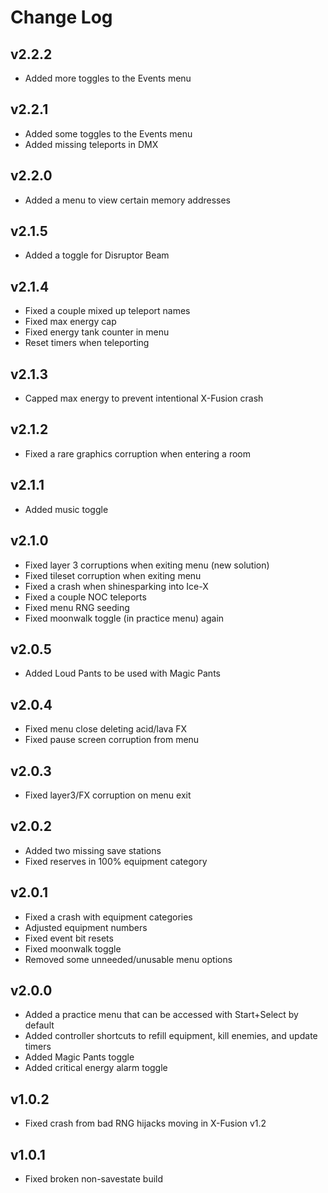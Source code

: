 
# Change Log

## v2.2.2

- Added more toggles to the Events menu

## v2.2.1

- Added some toggles to the Events menu
- Added missing teleports in DMX


## v2.2.0

- Added a menu to view certain memory addresses


## v2.1.5

- Added a toggle for Disruptor Beam


## v2.1.4

- Fixed a couple mixed up teleport names
- Fixed max energy cap
- Fixed energy tank counter in menu
- Reset timers when teleporting


## v2.1.3

- Capped max energy to prevent intentional X-Fusion crash


## v2.1.2

- Fixed a rare graphics corruption when entering a room


## v2.1.1

- Added music toggle


## v2.1.0

- Fixed layer 3 corruptions when exiting menu (new solution)
- Fixed tileset corruption when exiting menu
- Fixed a crash when shinesparking into Ice-X
- Fixed a couple NOC teleports
- Fixed menu RNG seeding
- Fixed moonwalk toggle (in practice menu) again


## v2.0.5

- Added Loud Pants to be used with Magic Pants


## v2.0.4

- Fixed menu close deleting acid/lava FX
- Fixed pause screen corruption from menu


## v2.0.3

- Fixed layer3/FX corruption on menu exit


## v2.0.2

- Added two missing save stations
- Fixed reserves in 100% equipment category


## v2.0.1

- Fixed a crash with equipment categories
- Adjusted equipment numbers
- Fixed event bit resets
- Fixed moonwalk toggle
- Removed some unneeded/unusable menu options


## v2.0.0

- Added a practice menu that can be accessed with Start+Select by default
- Added controller shortcuts to refill equipment, kill enemies, and update timers
- Added Magic Pants toggle
- Added critical energy alarm toggle


## v1.0.2

- Fixed crash from bad RNG hijacks moving in X-Fusion v1.2


## v1.0.1

- Fixed broken non-savestate build
